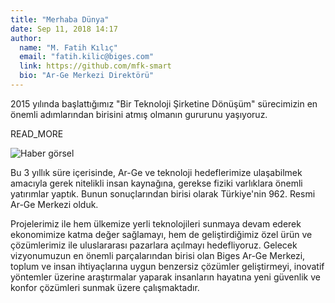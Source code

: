 ```yaml
---
title: "Merhaba Dünya"
date: Sep 11, 2018 14:17
author:
  name: "M. Fatih Kılıç"
  email: "fatih.kilic@biges.com"
  link: https://github.com/mfk-smart
  bio: "Ar-Ge Merkezi Direktörü"
---
```


2015 yılında başlattığımız "Bir Teknoloji Şirketine Dönüşüm" sürecimizin en
önemli adımlarından birisini atmış olmanın gururunu yaşıyoruz.

READ_MORE

![Haber görsel](https://www.biges.com/gorsel/icerik/arge-haber/3.jpg)

Bu 3 yıllık süre içerisinde, Ar-Ge ve teknoloji hedeflerimize ulaşabilmek
amacıyla gerek nitelikli insan kaynağına, gerekse fiziki varlıklara önemli
yatırımlar yaptık. Bunun sonuçlarından birisi olarak Türkiye'nin 962. Resmi
Ar-Ge Merkezi olduk.

Projelerimiz ile hem ülkemize yerli teknolojileri sunmaya devam ederek
ekonomimize katma değer sağlamayı, hem de geliştirdiğimiz özel ürün ve
çözümlerimiz ile uluslararası pazarlara açılmayı hedefliyoruz. Gelecek
vizyonumuzun en önemli parçalarından birisi olan Biges Ar-Ge Merkezi, toplum
ve insan ihtiyaçlarına uygun benzersiz çözümler geliştirmeyi, inovatif
yöntemler üzerine araştırmalar yaparak insanların hayatına yeni güvenlik ve
konfor çözümleri sunmak üzere çalışmaktadır.
